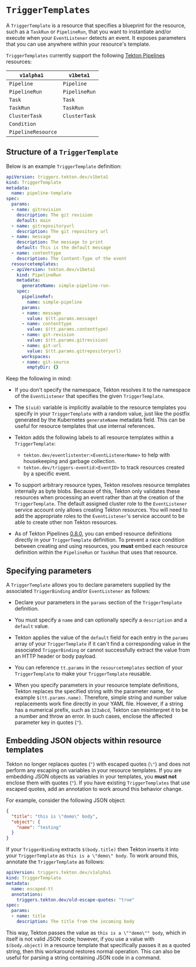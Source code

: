 <!--
---
linkTitle: "TriggerTemplates"
weight: 3
---
-->
# `TriggerTemplates`

A `TriggerTemplate` is a resource that specifies a blueprint for the resource, such as a `TaskRun` or `PipelineRun`, that you want to instantiate
and/or execute when your `EventListener` detects an event. It exposes parameters that you can use anywhere within your resource's template.

`TriggerTemplates` currently support the following [Tekton Pipelines](https://github.com/tektoncd/pipeline) resources:

 `v1alpha1 `         | `v1beta1`
---------------------|---------
  `Pipeline`         | `Pipeline`
  `PipelineRun`      | `PipelineRun`
  `Task`             | `Task`
  `TaskRun`          | `TaskRun`
  `ClusterTask`      | `ClusterTask`
  `Condition`        |
  `PipelineResource` |

## Structure of a `TriggerTemplate`

Below is an example `TriggerTemplate` definition:

<!-- FILE: examples/v1beta1/triggertemplates/triggertemplate.yaml -->
```YAML
apiVersion: triggers.tekton.dev/v1beta1
kind: TriggerTemplate
metadata:
  name: pipeline-template
spec:
  params:
  - name: gitrevision
    description: The git revision
    default: main
  - name: gitrepositoryurl
    description: The git repository url
  - name: message
    description: The message to print
    default: This is the default message
  - name: contenttype
    description: The Content-Type of the event
  resourcetemplates:
  - apiVersion: tekton.dev/v1beta1
    kind: PipelineRun
    metadata:
      generateName: simple-pipeline-run-
    spec:
      pipelineRef:
        name: simple-pipeline
      params:
      - name: message
        value: $(tt.params.message)
      - name: contenttype
        value: $(tt.params.contenttype)
      - name: git-revision
        value: $(tt.params.gitrevision)
      - name: git-url
        value: $(tt.params.gitrepositoryurl)
      workspaces:
      - name: git-source
        emptyDir: {}
```

Keep the following in mind:

* If you don't specify the namespace, Tekton resolves it to the namespace of the `EventListener` that specifies the given `TriggerTemplate`.

* The `$(uid)` variable is implicitly available to the resource templates you specify in your `TriggerTemplate` with a random value, just like
  the postfix generated by the Kubernetes `generateName` metadata field. This can be useful for resource templates that use internal references.

* Tekton adds the following labels to all resource templates within a `TriggerTemplate`:

  * `tekton.dev/eventlistenter`:`<EventListenerName>` to help with housekeeping and garbage collection.
  * `tekton.dev/triggers-eventid`:`<EventID>` to track resources created by a specific event.

* To support arbitrary resource types, Tekton resolves resource templates internally as byte blobs. Because of this, Tekton only validates these
  resources when processing an event rather than at the creation of the `TriggerTemplate`. The default assigned cluster role to the `EventListener`
  service account only allows creating Tekton resources. You will need to add the appropriate roles to the `EventListener`'s service account to be able to create other
  non Tekton resources.

* As of Tekton Pipelines [0.8.0](https://github.com/tektoncd/pipeline/releases/tag/v0.8.0), you can embed resource definitions directly in
  your `TriggerTemplate` definition. To prevent a race condition between creating and using resources, you **must** embed each resource definition
  within the `PipelineRun` or `TaskRun` that uses that resource.

## Specifying parameters

A `TriggerTemplate` allows you to declare parameters supplied by the associated `TriggerBinding` and/or `EventListener` as follows:

* Declare your parameters in the `params` section of the `TriggerTemplate` definition.

* You must specify a `name` and can optionally specify a `description` and a `default` value.

* Tekton applies the value of the `default` field for each entry in the `params` array of your `TriggerTemplate` if it can't find a corresponding
  value in the associated `TriggerBinding` or cannot successfully extract the value from an HTTP header or body payload.

* You can reference `tt.params` in the `resourcetemplates` section of your `TriggerTemplate` to make your `TriggerTemplate` reusable.

* When you specify parameters in your resource template definitions, Tekton replaces the specified string with the parameter name, for example `$(tt.params.name)`.
  Therefore, simple string and number value replacements work fine directly in your YAML file. However, if a string has a numerical prefix, such as `123abcd`,
  Tekton can misinterpret it to be a number and throw an error. In such cases, enclose the affected parameter key in quotes (`"`).


## Embedding JSON objects within resource templates

Tekton no longer replaces quotes (`"`) with escaped quotes (`\"`) and does not perform any escaping on variables in your resource templates.
If you are embedding JSON objects as variables in your templates, you **must not** enclose them with quotes (`"`). If you have existing `TriggerTemplates`
that use escaped quotes, add an annotation to work around this behavior change.

For example, consider the following JSON object:

```json
{
  "title": "this is \"demo\" body",
  "object": {
    "name": "testing"
  }
}
```

If your `TriggerBinding` extracts `$(body.title)` then Tekton inserts it into your `TriggerTemplate` as `this is a \"demo\" body`.
To work around this, annotate the `TriggerTemplate` as follows:

```yaml
apiVersion: triggers.tekton.dev/v1alpha1
kind: TriggerTemplate
metadata:
  name: escaped-tt
  annotations:
    triggers.tekton.dev/old-escape-quotes: "true"
spec:
  params:
  - name: title
    description: The title from the incoming body
```

This way, Tekton passes the value as `this is a \""demo\"" body`, which in itself is not valid JSON code; however, if you use a value with `$(body.object)`
in a resource template that specifically passes it as a quoted string, then this workaround restores normal operation. This can also be useful for parsing
a string containing JSON code in a command.
